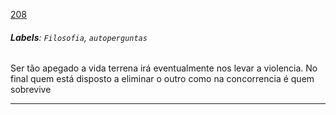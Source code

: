 [208](https://github.com/guilhermeprokisch/ideias/issues/208) 
###### **Labels**: `Filosofia`, `autoperguntas`



Ser tão apegado a vida terrena irá eventualmente nos levar a violencia. No final quem está disposto a eliminar o outro como na concorrencia é quem sobrevive



-------------------------------------------------------------------------------

